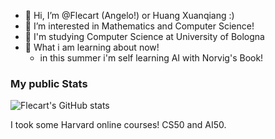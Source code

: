 - 👋 Hi, I’m @Flecart (Angelo!) or Huang Xuanqiang :)
- 👀 I’m interested in Mathematics and Computer Science!
- 🌱 I'm studying Computer Science at University of Bologna
- 💞️ What i am learning about now! 
  -  in this summer i'm self learning AI with Norvig's Book!

### My public Stats
![Flecart's GitHub stats](https://github-readme-stats.vercel.app/api?username=flecart&show_icons=true&hide=stars)

I took some Harvard online courses! CS50 and AI50.
